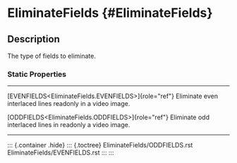 EliminateFields {#EliminateFields}
===============

Description
-----------

The type of fields to eliminate.

### Static Properties

  -------------------------------------------------------- ---------------------------------
  [EVENFIELDS\<EliminateFields.EVENFIELDS\>]{role="ref"}   Eliminate even interlaced lines
  readonly                                                 in a video image.

  [ODDFIELDS\<EliminateFields.ODDFIELDS\>]{role="ref"}     Eliminate odd interlaced lines in
  readonly                                                 a video image.
  -------------------------------------------------------- ---------------------------------

::: {.container .hide}
::: {.toctree}
EliminateFields/ODDFIELDS.rst EliminateFields/EVENFIELDS.rst
:::
:::
